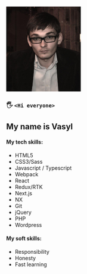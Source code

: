 ![My Photo](/images/image.png)
### :raised_hand_with_fingers_splayed: `<Hi everyone>`
## My name is Vasyl
#### My tech skills:
* HTML5
* CSS3/Sass
* Javascript / Typescript
* Webpack
* React
* Redux/RTK
* Next.js
* NX
* Git
* jQuery
* PHP
* Wordpress

#### My soft skills:
* Responsibility
* Honesty
* Fast learning






